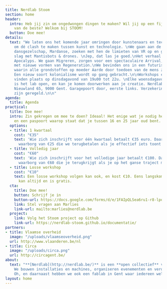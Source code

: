```yaml
---
title: Nerdlab Stoom
section: home
header:
  intro: Heb jij zin om ongedwongen dingen te maken? Wil jij op een fijne manier leren
    van de beste? Welkom bij STOOM!
  button: Doe mee!
details:
  text: "We laten ons het komende jaar omringen door kunstenaars en technisch experts
    om dé clash te maken tussen kunst en technologie. \nWe gaan aan de slag met een
    dansgezelschap, Mardanse, zoeken met hen de limieten van VR op en gaan aan de
    slag met Mantisbots & drones. \nJep, dat las je goed.\nHet verhaal start met een
    Apocalyps. We gaan Migreren, zorgen voor een spectaculaire Arrival, en gaan experimenteren
    met nieuwe vormen van Regeneration.\nWe bevinden ons in een futuristisch tijdperk
    waarin alle grondstoffen op moeder Aarde door toedoen van de mens zijn uitgeput.
    Een nieuw soort kolonialisme wordt op gang gebracht.\n\nWorkshops en maakmomenten
    vinden plaats op dinsdagavond van 19u00 tot 22u. \nElke woensdagavond vanaf 19u00
    is het lab open, en kan je komen doorwerken aan je creatie. Nerdlab vind je in
    Nieuwland 65, 9000 Gent. Garagepoort door, eerste links. Verzekering en gezelligheid
    zijn geregeld.\n\n"
agenda:
  title: Agenda
practical:
  title: Doe mee!
  intro: Zin gekregen om mee te doen? Ideaal! Het enige wat je nodig hebt is een laptop
    en een paspoort waarop staat dat je tussen 16 en 25 jaar oud bent.
  options:
  - title: 1 kwartaal
    cost: "€35"
    text: 'Wie zich inschrijft voor één kwartaal betaalt €35 euro. Daarin zit een
      waarborg van €25 die we terugbetalen als je effectief iets toont op een evenement. '
  - title: Volledig jaar
    cost: "€60"
    text: 'Wie zich inschrijft voor het volledige jaar betaalt €100. Daarin zit een
      waarborg van €60 die je terugkrijgt als je op het ganse traject mee loopt. '
  - title: Losse workshop
    cost: "€10"
    text: Een losse workshop volgen kan ook, en kost €10. Eens langskomen op een werkmoment
      kan altijd en is gratis.
  cta:
    title: Doe mee!
    button: Schrijf je in
    button-url: https://docs.google.com/forms/d/e/1FAIpQLSea6ru1-r8-lpqlmmpsBAgrIBCkENQDwyFg_B_syE3Dx-HB7w/viewform
    link: Stel vragen aan Marlies
    link-url: mailto:marlies@nerdlab.be
  project:
    link: Volg het Stoom project op Github
    link-url: https://nerdlab-stoom.github.io/documentatie/
partners:
- title: Vlaamse overheid
  image: "/uploads/vlaamseoverheid.png"
  url: http://www.vlaanderen.be/nl
- title: Circa
  image: "/uploads/circa.png"
  url: http://circagent.be/
about:
  text: "**[Nerdlab](http://nerdlab.be/)** is een **open collectief** van **makers**.
    We bouwen installaties en machines, organiseren evenementen en veroveren de wereld.
    Oh, en daarnaast hebben we ook een fablab in Gent waar iedereen welkom is."
layout: home
---
```


